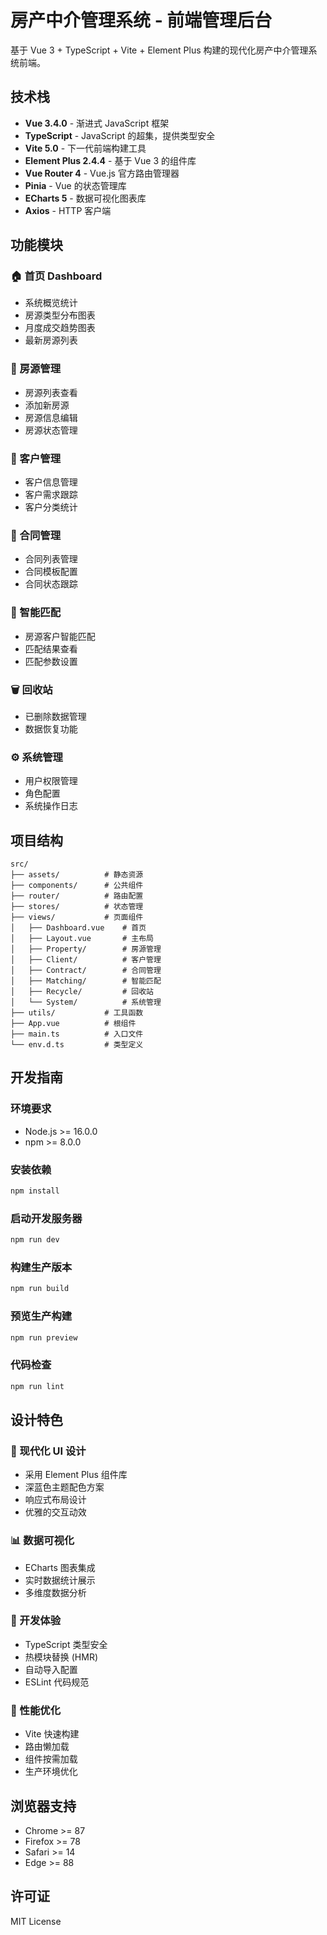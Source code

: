 # 房产中介管理系统 - 前端管理后台

基于 Vue 3 + TypeScript + Vite + Element Plus 构建的现代化房产中介管理系统前端。

## 技术栈

- **Vue 3.4.0** - 渐进式 JavaScript 框架
- **TypeScript** - JavaScript 的超集，提供类型安全
- **Vite 5.0** - 下一代前端构建工具
- **Element Plus 2.4.4** - 基于 Vue 3 的组件库
- **Vue Router 4** - Vue.js 官方路由管理器
- **Pinia** - Vue 的状态管理库
- **ECharts 5** - 数据可视化图表库
- **Axios** - HTTP 客户端

## 功能模块

### 🏠 首页 Dashboard
- 系统概览统计
- 房源类型分布图表
- 月度成交趋势图表
- 最新房源列表

### 🏢 房源管理
- 房源列表查看
- 添加新房源
- 房源信息编辑
- 房源状态管理

### 👥 客户管理
- 客户信息管理
- 客户需求跟踪
- 客户分类统计

### 📄 合同管理
- 合同列表管理
- 合同模板配置
- 合同状态跟踪

### 🔗 智能匹配
- 房源客户智能匹配
- 匹配结果查看
- 匹配参数设置

### 🗑️ 回收站
- 已删除数据管理
- 数据恢复功能

### ⚙️ 系统管理
- 用户权限管理
- 角色配置
- 系统操作日志

## 项目结构

```
src/
├── assets/          # 静态资源
├── components/      # 公共组件
├── router/          # 路由配置
├── stores/          # 状态管理
├── views/           # 页面组件
│   ├── Dashboard.vue    # 首页
│   ├── Layout.vue       # 主布局
│   ├── Property/        # 房源管理
│   ├── Client/          # 客户管理
│   ├── Contract/        # 合同管理
│   ├── Matching/        # 智能匹配
│   ├── Recycle/         # 回收站
│   └── System/          # 系统管理
├── utils/           # 工具函数
├── App.vue          # 根组件
├── main.ts          # 入口文件
└── env.d.ts         # 类型定义
```

## 开发指南

### 环境要求
- Node.js >= 16.0.0
- npm >= 8.0.0

### 安装依赖
```bash
npm install
```

### 启动开发服务器
```bash
npm run dev
```

### 构建生产版本
```bash
npm run build
```

### 预览生产构建
```bash
npm run preview
```

### 代码检查
```bash
npm run lint
```

## 设计特色

### 🎨 现代化 UI 设计
- 采用 Element Plus 组件库
- 深蓝色主题配色方案
- 响应式布局设计
- 优雅的交互动效

### 📊 数据可视化
- ECharts 图表集成
- 实时数据统计展示
- 多维度数据分析

### 🔧 开发体验
- TypeScript 类型安全
- 热模块替换 (HMR)
- 自动导入配置
- ESLint 代码规范

### 🚀 性能优化
- Vite 快速构建
- 路由懒加载
- 组件按需加载
- 生产环境优化

## 浏览器支持

- Chrome >= 87
- Firefox >= 78
- Safari >= 14
- Edge >= 88

## 许可证

MIT License 